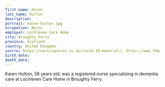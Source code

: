 ```yaml
---
first_name: Karen
last_name: Hutton
description: 
portrait: karen-hutton.jpg
occupation: Nurse
employer: Lochleven Care Home
city: Broughty Ferry
province: Scotland
country: United Kingdom
source: https://nursingnotes.co.uk/covid-19-memorial/, https://www.theguardian.com/world/2020/apr/16/doctors-nurses-porters-volunteers-the-uk-health-workers-who-have-died-from-covid-19
birth_date: 
death_date: 
---
```


Karen Hutton, 58 years old, was a registered nurse specializing in dementia care at Lochleven Care Home in Broughty Ferry.